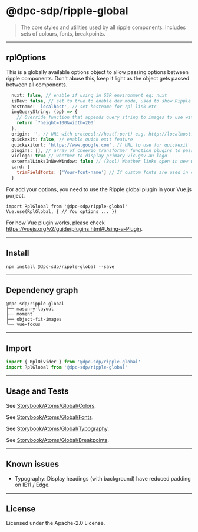 <!-- GENERATED_TITLE -->
# @dpc-sdp/ripple-global

<!-- /GENERATED_TITLE -->
<!-- GENERATED_DESCRIPTION -->
> The core styles and utilities used by all ripple components. Includes sets of
colours, fonts, breakpoints.

<!-- /GENERATED_DESCRIPTION -->

--------------------------------------------------------------------------------

## rplOptions

This is a globally available options object to allow passing options between ripple components. Don't abuse this, keep it light as the object gets passed between all components.

```js
  nuxt: false, // enable if using in SSR environment eg: nuxt
  isDev: false, // set to true to enable dev mode, used to show Ripple component errors if have.
  hostname: 'localhost', // set hostname for rpl-link etc
  imgQueryString: (bp) => {
    // Override function that appends query string to images to use with image processing CDN's - see @spc-sdp/ripple-nuxt-ui for example
    return `?height=100&width=200` 
  },
  origin: '', // URL with protocol://host(:port) e.g. http://localhost:3000
  quickexit: false, // enable quick exit feature
  quickexiturl: 'https://www.google.com', // URL to use for quickexit
  plugins: [], // array of cheerio transformer function plugins to pass to RplMarkup
  viclogo: true // whether to display primary vic.gov.au logo
  externalLinksInNewWindow: false // (Bool) Whether links open in new window by default
  card: {
    trimFieldfonts: ['Your-font-name'] // If custom fonts are used in card trimmed field, set them here.
  }
```

For add your options, you need to use the Ripple global plugin in your Vue.js porject.

```JS
import RplGlobal from '@dpc-sdp/ripple-global'
Vue.use(RplGlobal, { // You options ... })
```

For how Vue plugin works, please check https://vuejs.org/v2/guide/plugins.html#Using-a-Plugin.

--------------------------------------------------------------------------------

<!-- GENERATED_INSTALL -->
## Install

```shell
npm install @dpc-sdp/ripple-global --save
```

<!-- /GENERATED_INSTALL -->

--------------------------------------------------------------------------------

<!-- GENERATED_DEPENDENCY_GRAPH -->
## Dependency graph

```shell
@dpc-sdp/ripple-global
├── masonry-layout
├── moment
├── object-fit-images
└── vue-focus
```

<!-- /GENERATED_DEPENDENCY_GRAPH -->

--------------------------------------------------------------------------------

<!-- GENERATED_IMPORT -->
## Import

```js
import { RplDivider } from '@dpc-sdp/ripple-global'
import RplGlobal from '@dpc-sdp/ripple-global'
```

<!-- /GENERATED_IMPORT -->

--------------------------------------------------------------------------------

<!-- GENERATED_USAGE_AND_TESTS -->
## Usage and Tests

See [Storybook/Atoms/Global/Colors](https://ripple.sdp.vic.gov.au/?path=/story/atoms-global--colors).

See [Storybook/Atoms/Global/Fonts](https://ripple.sdp.vic.gov.au/?path=/story/atoms-global--fonts).

See [Storybook/Atoms/Global/Typography](https://ripple.sdp.vic.gov.au/?path=/story/atoms-global--typography).

See [Storybook/Atoms/Global/Breakpoints](https://ripple.sdp.vic.gov.au/?path=/story/atoms-global--breakpoints).

<!-- /GENERATED_USAGE_AND_TESTS -->

--------------------------------------------------------------------------------

## Known issues

* Typography: Display headings (with background) have reduced padding on IE11 / Edge.

--------------------------------------------------------------------------------

<!-- GENERATED_LICENSE -->
## License

Licensed under the Apache-2.0 License.

<!-- /GENERATED_LICENSE -->
